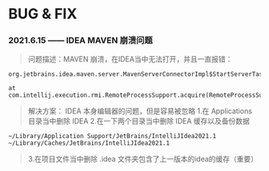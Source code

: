 # BUG & FIX




### 2021.6.15 —— IDEA MAVEN 崩溃问题

>  问题描述：MAVEN 崩溃，在IDEA当中无法打开，并且一直报错：

```
org.jetbrains.idea.maven.server.MavenServerConnectorImpl$StartServerTask.run(MavenServerConnectorImpl.java:247)

at com.intellij.execution.rmi.RemoteProcessSupport.acquire(RemoteProcessSupport.java:177)

```

>  解决方案：
>  IDEA 本身编辑器的问题，但是容易被忽略
>  1.在 Applications 目录当中删除 IDEA
>  2.在一下两个目录当中删除 IDEA 缓存以及备份数据
```
~/Library/Application Support/JetBrains/IntelliJIdea2021.1
~/Library/Caches/JetBrains/IntelliJIdea2021.1
```
>  3.在项目文件当中删除 .idea 文件夹包含了上一版本的idea的缓存（重要）